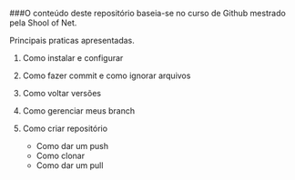 ###O conteúdo deste repositório baseia-se no curso de Github mestrado pela Shool of Net.

Principais praticas apresentadas.

1. Como instalar e configurar

2. Como fazer commit e como ignorar arquivos

3. Como voltar versões

4. Como gerenciar meus branch

5. Como criar repositório
    * Como dar um push
    * Como clonar
    * Como dar um pull
